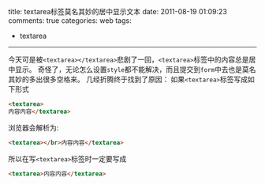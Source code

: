 title: textarea标签莫名其妙的居中显示文本
date: 2011-08-19 01:09:23
comments: true
categories: web
tags:
- textarea
---
今天可是被`<textarea></textarea>`悲剧了一回，`<textarea>`标签中的内容总是居中显示。 奇怪了，无论怎么设置`style`都不能解决，而且提交到`form`中去也是莫名其妙的多出很多空格来。
几经折腾终于找到了原因：
如果`<textarea>`标签写成如下形式
``` html
<textarea>
内容内容</textarea>
```
浏览器会解析为:
``` html
<textarea></br>内容内容</textarea>
```
所以在写`<textarea>`标签时一定要写成
``` html
<textarea>内容内容</textarea>
```
